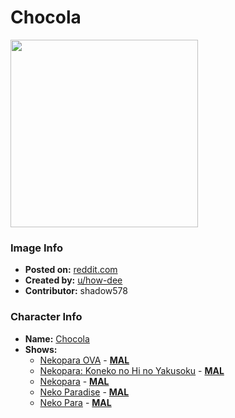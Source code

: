 # Chocola

<img src="https://raw.githubusercontent.com/shadow578/Project-Padoru/master/Padoru/nekopara-chocola.png" height="300">

### Image Info
* **Posted on:**     [reddit.com](https://www.reddit.com/r/Padoru/comments/e7n6jk/chocola_nekopara_padoru/)
* **Created by:**    [u/how-dee](https://github.com/shadow578/Project-Padoru/blob/master/table-of-contents/creators/uhowdee.md)
* **Contributor:**   shadow578

### Character Info
* **Name:**   [Chocola](https://myanimelist.net/character/123341)
* **Shows:**
  * [Nekopara OVA](https://github.com/shadow578/Project-Padoru/blob/master/table-of-contents/shows/NekoparaOVA.md) - [__MAL__](https://myanimelist.net/anime/34658/Nekopara_OVA)
  * [Nekopara: Koneko no Hi no Yakusoku](https://github.com/shadow578/Project-Padoru/blob/master/table-of-contents/shows/NekoparaKonekonoHinoYakusoku.md) - [__MAL__](https://myanimelist.net/anime/37983/Nekopara__Koneko_no_Hi_no_Yakusoku)
  * [Nekopara](https://github.com/shadow578/Project-Padoru/blob/master/table-of-contents/shows/Nekopara.md) - [__MAL__](https://myanimelist.net/anime/38924/Nekopara)
  * [Neko Paradise](https://github.com/shadow578/Project-Padoru/blob/master/table-of-contents/shows/NekoParadise.md) - [__MAL__](https://myanimelist.net/manga/65699/Neko_Paradise)
  * [Neko Para](https://github.com/shadow578/Project-Padoru/blob/master/table-of-contents/shows/NekoPara.md) - [__MAL__](https://myanimelist.net/manga/67721/Neko_Para)


